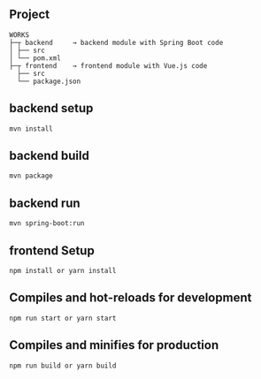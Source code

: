 ## Project 
```
WORKS
├─┬ backend     → backend module with Spring Boot code
│ ├── src
│ └── pom.xml
├─┬ frontend    → frontend module with Vue.js code
  ├── src
  └── package.json
```

## backend setup
```
mvn install
```

## backend build
```
mvn package
```

## backend run
```
mvn spring-boot:run
```

## frontend Setup
```
npm install or yarn install
```

## Compiles and hot-reloads for development
```
npm run start or yarn start
```

## Compiles and minifies for production
```
npm run build or yarn build
```